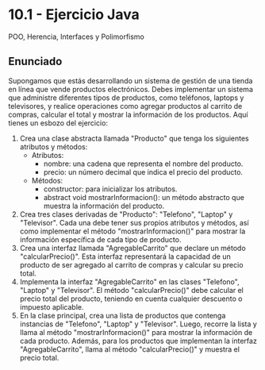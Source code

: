 # 10.1 - Ejercicio Java
POO, Herencia, Interfaces y Polimorfismo

## Enunciado

Supongamos que estás desarrollando un sistema de gestión de una tienda en línea que vende productos electrónicos. Debes implementar un sistema que administre diferentes tipos de productos, como teléfonos, laptops y televisores, y realice operaciones como agregar productos al carrito de compras, calcular el total y mostrar la información de los productos. Aquí tienes un esbozo del ejercicio:

1. Crea una clase abstracta llamada "Producto" que tenga los siguientes atributos y métodos:
    - Atributos:
        - nombre: una cadena que representa el nombre del producto.
        - precio: un número decimal que indica el precio del producto.
    - Métodos:
        - constructor: para inicializar los atributos.
        - abstract void mostrarInformacion(): un método abstracto que muestra la información del producto.
2. Crea tres clases derivadas de "Producto": "Telefono", "Laptop" y "Televisor". Cada una debe tener sus propios atributos y métodos, así como implementar el método "mostrarInformacion()" para mostrar la información específica de cada tipo de producto.
3. Crea una interfaz llamada "AgregableCarrito" que declare un método "calcularPrecio()". Esta interfaz representará la capacidad de un producto de ser agregado al carrito de compras y calcular su precio total.
4. Implementa la interfaz "AgregableCarrito" en las clases "Telefono", "Laptop" y "Televisor". El método "calcularPrecio()" debe calcular el precio total del producto, teniendo en cuenta cualquier descuento o impuesto aplicable.
5. En la clase principal, crea una lista de productos que contenga instancias de "Telefono", "Laptop" y "Televisor". Luego, recorre la lista y llama al método "mostrarInformacion()" para mostrar la información de cada producto. Además, para los productos que implementan la interfaz "AgregableCarrito", llama al método "calcularPrecio()" y muestra el precio total.